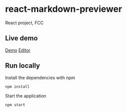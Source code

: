 # react-markdown-previewer

React project, FCC

## Live demo

[Demo](https://pnvbt.csb.app/)
[Editor](https://codesandbox.io/s/react-markdown-previewer-pnvbt?fontsize=14&hidenavigation=1&theme=dark)

## Run locally

Install the dependencies with npm

```
npm install
```

Start the application

```
npm start
```
